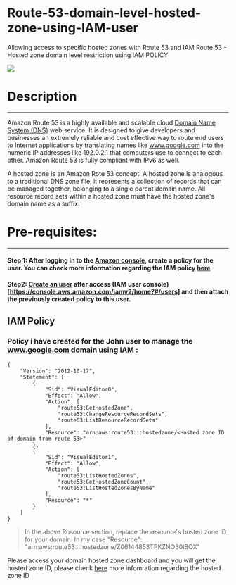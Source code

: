 # Route-53-domain-level-hosted-zone-using-IAM-user
Allowing access to specific hosted zones with Route 53 and IAM Route 53 - Hosted zone domain level restriction using IAM POLICY

![](https://i.ibb.co/QvyqjJ2/hosted.png)

# Description
-------------------------------------------------- 

Amazon Route 53 is a highly available and scalable cloud [Domain Name System (DNS)](https://aws.amazon.com/route53/what-is-dns/) web service. It is designed to give developers and businesses an extremely reliable and cost effective way to route end users to Internet applications by translating names like www.google.com into the numeric IP addresses like 192.0.2.1 that computers use to connect to each other. Amazon Route 53 is fully compliant with IPv6 as well.

A hosted zone is an Amazon Rote 53 concept. A hosted zone is analogous to a traditional DNS zone file; it represents a collection of records that can be managed together, belonging to a single parent domain name. All resource record sets within a hosted zone must have the hosted zone's domain name as a suffix.


# Pre-requisites:
-------------------------------------------------- 

#### Step 1: After logging in to the [Amazon console](https://console.aws.amazon.com/iamv2/home?#/policies), create a policy for the user. You can check more information regarding the IAM policy [here](https://docs.aws.amazon.com/IAM/latest/UserGuide/access_policies.html)

#### Step2: [Create an user](https://docs.aws.amazon.com/IAM/latest/UserGuide/id_users_create.html) after access (IAM user console)[https://console.aws.amazon.com/iamv2/home?#/users] and then attach the previously created policy to this user.

IAM Policy
-------------------------------------------------- 

### Policy i have created for the John user to manage the www.google.com domain using IAM :


```
{
    "Version": "2012-10-17",
    "Statement": [
        {
            "Sid": "VisualEditor0",
            "Effect": "Allow",
            "Action": [
                "route53:GetHostedZone",
                "route53:ChangeResourceRecordSets",
                "route53:ListResourceRecordSets"
            ],
            "Resource": "arn:aws:route53:::hostedzone/<Hosted zone ID of domain from route 53>"
        },
        {
            "Sid": "VisualEditor1",
            "Effect": "Allow",
            "Action": [
                "route53:ListHostedZones",
                "route53:GetHostedZoneCount",
                "route53:ListHostedZonesByName"
            ],
            "Resource": "*"
        }
    ]
}
```


> In the above Rosource section, replace the resource's hosted zone ID for your domain. In my case "Resource": "arn:aws:route53:::hostedzone/Z06144853TPKZNO30IBQX"


Please access your domain hosted zone dashboard and you will get the hosted zone ID, please check [here](https://i.ibb.co/Zfb9C7Y/image.png) more infomration regarding the hosted zone ID
